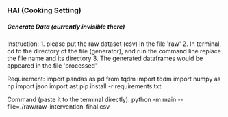 ### HAI (Cooking Setting) 

##### Generate Data (currently invisible there)
 
Instruction:
	1. please put the raw dataset (csv) in the file 'raw'
	2. In terminal, cd to the directory of the file (generator), and run the command line
	replace the file name and its directory
	3. The generated dataframes would be appeared in the file 'processed'

Requirement:
	import pandas as pd
	from tqdm import tqdm
	import numpy as np
	import json
	import ast
pip install -r requirements.txt
 
Command (paste it to the terminal directly):
	python -m main --file=./raw/raw-intervention-final.csv  
